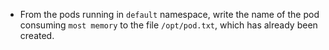 - From the pods running in `default` namespace, write the name of the pod consuming `most memory` to the file `/opt/pod.txt`, which has already been created.